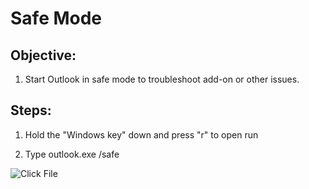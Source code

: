 # Safe Mode

## Objective:

1. Start Outlook in safe mode to troubleshoot add-on or other issues.

## Steps:

1. Hold the "Windows key" down and press "r" to open run

2. Type outlook.exe /safe

![Click File](https://github.com/XXLMandalorian013/Docs-Sofware-SAS-Public/blob/main/Outlook%20(Desktop)/Add-An-External-Email/images/Click%20File.png)
